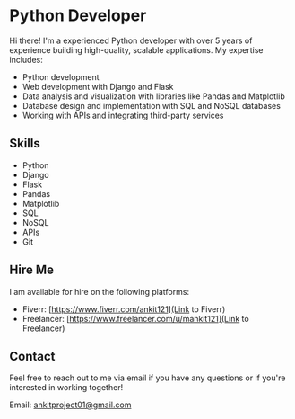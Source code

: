# Python Developer

Hi there! I'm a experienced Python developer with over 5 years of experience building high-quality, scalable applications. My expertise includes:

- Python development
- Web development with Django and Flask
- Data analysis and visualization with libraries like Pandas and Matplotlib
- Database design and implementation with SQL and NoSQL databases
- Working with APIs and integrating third-party services


## Skills

- Python
- Django
- Flask
- Pandas
- Matplotlib
- SQL
- NoSQL
- APIs
- Git

## Hire Me

I am available for hire on the following platforms:

- Fiverr: [https://www.fiverr.com/ankit121](Link to Fiverr)
- Freelancer: [https://www.freelancer.com/u/mankit121](Link to Freelancer)

## Contact

Feel free to reach out to me via email if you have any questions or if you're interested in working together!

Email: ankitproject01@gmail.com

